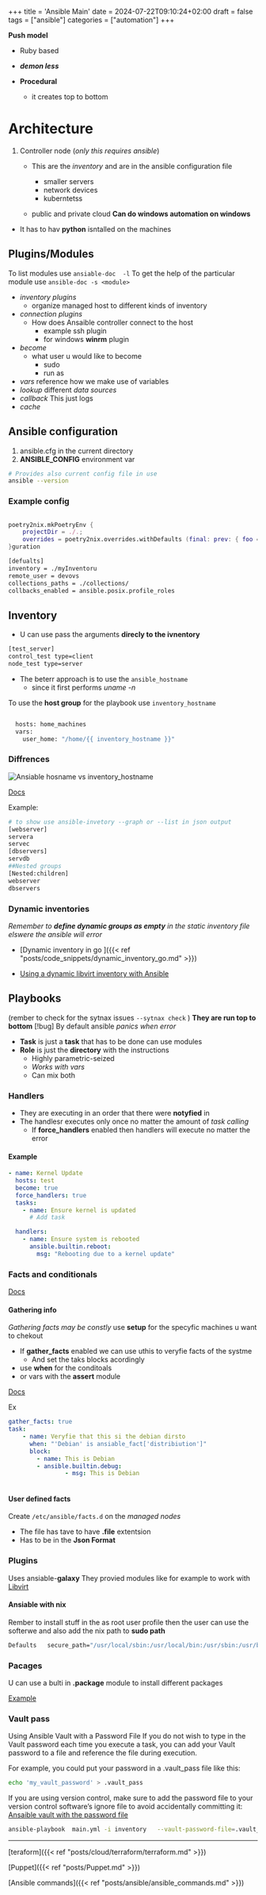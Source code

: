 +++
title = 'Ansible Main'
date = 2024-07-22T09:10:24+02:00
draft = false
tags = ["ansible"]
categories = ["automation"]
+++

**Push model**
- Ruby based 
- ***demon less***
		   
- **Procedural**
	- it creates top to bottom

# Architecture 

1. Controller node (*only this requires ansible*)<!--- Ansaible is a python program -->
    - This are the *inventory* and are in the ansible configuration file 
        - smaller servers 
        - network devices 
        - kuberntetss

    - public and private cloud 
**Can do windows automation on windows**
 - It has to hav **python** isntalled on the machines

## Plugins/Modules
To list modules  use `ansiable-doc  -l`
To get the help of the particular module use `ansible-doc -s <module>`
- *inventory plugins* 
    - organize managed  host to different  kinds of inventory
- *connection plugins*   
    - How does Ansaible controller connect to the host 
        - example ssh plugin
        - for windows **winrm**  plugin
- *become*
    - what user u would like to become
        - sudo
        - run as 
- *vars*
    reference how we make use of variables 
- *lookup*
    different  *data sources* 
- *callback*
    This just logs 
- *cache*

## Ansible configuration

1. ansible.cfg in the current  directory 
2. **ANSIBLE_CONFIG** environment var
```bash 
# Provides also current config file in use
ansible --version

```
### Example config

```nix

poetry2nix.mkPoetryEnv {
    projectDir = ./.;
    overrides = poetry2nix.overrides.withDefaults (final: prev: { foo = null; });
}guration

```
```bash
[defualts]
inventory = ./myInventoru
remote_user = devovs 
collections_paths = ./collections/
collbacks_enabled = ansible.posix.profile_roles
```

## Inventory

- U can use pass the arguments **direcly to the ivnentory**
```bash 
[test_server]
control_test type=client
node_test type=server

```


- The beterr approach is to use the `ansible_hostname` 
    - since it first performs *uname -n*

To use the **host group** for the playbook  use `inventory_hostname`


```bash 

  hosts: home_machines
  vars:
    user_home: "/home/{{ inventory_hostname }}"
```
### Diffrences
![Ansiable hosname vs inventory_hostname](/Notes/a_hostname_vs_in_hostname.png)

[Docs](https://www.middlewareinventory.com/blog/ansible-inventory_hostname-ansible_hostname-variables/)


Example:
```bash
# to show use ansible-invetory --graph or --list in json output 
[webserver]
servera
servec
[dbservers]
servdb
##Nested groups 
[Nested:children]
webserver
dbservers
```
### Dynamic inventories
*Remember to **define dynamic groups as empty** in the static inventory file elswere the ansible will error*

- [Dynamic inventory in go ]({{< ref "posts/code_snippets/dynamic_inventory_go.md" >}})

- [Using a dynamic libvirt inventory with Ansible](https://blog.christophersmart.com/2022/04/03/using-a-dynamic-libvirt-inventory-with-ansible/)

## Playbooks 

(rember to check for the sytnax issues `--sytnax check` )
**They are run top to bottom**
[!bug] By default ansible *panics  when error*
- **Task** is just a **task** that has to be done can use modules 
- **Role** is just the **directory** with the instructions 
    - Highly parametric-seized 
    - *Works with vars*
    - Can mix both

### Handlers

- They are executing in an order that there were **notyfied** in 
- The handlesr executes only once no matter the amount of *task calling*
    - If **force_handlers** enabled then handlers will execute no matter the error

#### Example
```yaml
- name: Kernel Update
  hosts: test
  become: true
  force_handlers: true
  tasks:
    - name: Ensure kernel is updated
      # Add task

  handlers:
    - name: Ensure system is rebooted
      ansible.builtin.reboot:
        msg: "Rebooting due to a kernel update"


```
### Facts and conditionals
[Docs](https://www.golinuxcloud.com/ansible-facts/)

#### Gathering info
 *Gathering facts may be constly* use **setup** for the specyfic machines u want to chekout

- If **gather_facts** enabled we can use uthis to veryfie facts of the systme 
    - And set the taks blocks acordingly 
- use **when** for the conditoals 
- or vars with the **assert** module 

[Docs](https://www.coursera.org/learn/fundamentals-of-ansible/lecture/u0iXX/using-conditionals)

Ex
```yaml
gather_facts: true 
task:
    - name: Veryfie that this si the debian dirsto 
      when: "'Debian' is ansiable_fact['distribiution']"
      block:
        - name: This is Debian
        - ansible.builtin.debug:
                - msg: This is Debian 
          


```

#### User defined facts

Create  `/etc/ansible/facts.d` on the *managed nodes*
- The file has tave to have **.file**  extentsion 
- Has to be in the **Json Format**



### Plugins  
Uses ansiable-**galaxy**
They provied modules like for example to work with [Libvirt](https://docs.ansible.com/ansible/latest/collections/community/libvirt/index.html)






#### Ansiable with nix 
Rember to install stuff in the as root user profile then the user can use the softerwe and also add the nix path to **sudo path**

```bash 
Defaults   secure_path="/usr/local/sbin:/usr/local/bin:/usr/sbin:/usr/bin:/sbin:/bin:/nix/var/nix/profiles/default/bin"

```
### Pacages 

U can use a bulti in **.package** module  to install different packages

[Example](https://docs.ansible.com/ansible/latest/collections/ansible/builtin/package_module.html#examples) 

### Vault pass
Using Ansible Vault with a Password File
If you do not wish to type in the Vault password each time you execute a task, you can add your Vault password to a file and reference the file during execution.

For example, you could put your password in a .vault_pass file like this:

 
```bash
echo 'my_vault_password' > .vault_pass
```
If you are using version control, make sure to add the password file to your version control software’s ignore file to avoid accidentally committing it:
[Ansaible vault with the password file ](https://www.digitalocean.com/community/tutorials/how-to-use-vault-to-protect-sensitive-ansible-data#using-ansible-vault-with-a-password-file)


```bash
ansible-playbook  main.yml -i inventory   --vault-password-file=.vault_pass

```

---
[teraform]({{< ref "posts/cloud/terraform/terraform.md" >}})

[Puppet]({{< ref "posts/Puppet.md" >}})

[Ansible commands]({{< ref "posts/ansible/ansible_commands.md" >}})


